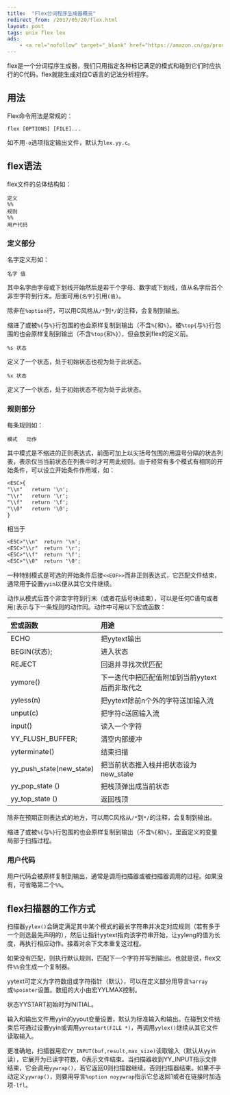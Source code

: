 ```yaml
---
title:  "Flex分词程序生成器概览"
redirect_from: /2017/05/20/flex.html
layout: post
tags: unix flex lex
ads:
    - <a rel="nofollow" target="_blank" href="https://amazon.cn/gp/product/B07CF6X932/ref=as_li_tl?ie=UTF8&tag=chungkwong-23&camp=536&creative=3200&linkCode=as2&creativeASIN=B07CF6X932&linkId=66a7b8bc4c915e9727d51ddf582f0980">现代编译原理</a>
---
```


flex是一个分词程序生成器，我们只用指定各种标记满足的模式和碰到它们时应执行的C代码，flex就能生成对应C语言的记法分析程序。

## 用法

Flex命令用法是常规的：

```
flex [OPTIONS] [FILE]...
```

如不用`-o`选项指定输出文件，默认为`lex.yy.c`。

## flex语法

flex文件的总体结构如：

```
定义
%%
规则
%%
用户代码
```

### 定义部分


名字定义形如：

```
名字 值
```

其中名字由字母或下划线开始然后是若干个字母、数字或下划线，值从名字后首个非空字符到行末。后面可用`{名字}`引用`(值)`。

除非在`%option`行，可以用C风格从`/*`到`*/`的注释，会复制到输出。

缩进了或被`%{`与`%}`行包围的也会原样复制到输出（不含`%{`和`%}`。被`%top{`与`%}`行包围的也会原样复制到输出（不含`%top{`和`%}`），但会放到flex的定义前。

```
%s 状态
```

定义了一个状态，处于初始状态也视为处于此状态。

```
%x 状态
```

定义了一个状态，处于初始状态不视为处于此状态。

### 规则部分

每条规则如：

```
模式   动作
```

其中模式是不缩进的正则表达式，前面可加上以尖括号包围的用逗号分隔的状态列表，表示仅当当前状态在列表中时才可用此规则。由于经常有多个模式有相同的开始条件，可以设立开始条件作用域，如：

```lex
<ESC>{
"\\n"   return '\n';
"\\r"   return '\r';
"\\f"   return '\f';
"\\0"   return '\0';
}
```

相当于

```lex
<ESC>"\\n"  return '\n';
<ESC>"\\r"  return '\r';
<ESC>"\\f"  return '\f';
<ESC>"\\0"  return '\0';
```

一种特别模式是可选的开始条件后接`<<EOF>>`而非正则表达式，它匹配文件结束，通常用于设置`yyin`以便从其它文件继续。

动作从模式后首个非空字符到行末（或者花括号块结束），可以是任何C语句或者用`|`表示与下一条规则的动作同。动作中可用以下宏或函数：

|宏或函数|用途|
|:---|:---|
|ECHO|把yytext输出|
|BEGIN(状态);|进入状态|
|REJECT|回退并寻找次优匹配|
|yymore()|下一迭代中把匹配值附加到当前yytext后而非取代之|
|yyless(n)|把yytext除前n个外的字符送加输入流|
|unput(c)|把字符c送回输入流|
|input()|读入一个字符|
|YY_FLUSH_BUFFER;|清空内部缓冲|
|yyterminate()|结束扫描|
|yy_push_state(new_state)|把当前状态推入栈并把状态设为new_state|
|yy_pop_state ()|把栈顶弹出成当前状态|
|yy_top_state ()|返回栈顶|

除非在预期正则表达式的地方，可以用C风格从`/*`到`*/`的注释，会复制到输出。

缩进了或被`%{`与`%}`行包围的也会原样复制到输出（不含`%{`和`%}`。里面定义的变量局部于扫描过程。

### 用户代码

用户代码会被原样复制到输出，通常是调用扫描器或被扫描器调用的过程。如果没有，可省略第二个`%%`。

## flex扫描器的工作方式

扫描器`yylex()`会确定满足其中某个模式的最长字符串并决定对应规则（若有多于一个则选最先声明的），然后让指针yytext指向该字符串开始，让yyleng的值为长度，再执行相应动作。接着对余下文本重复这过程。

如果没有匹配，则执行默认规则，匹配下一个字符并写到输出。也就是说，flex文件`%%`会生成一个复制器。

yytext可定义为字符数组或字符指针（默认），可以在定义部分用导言`%array`或`%pointer`设置。数组的大小由宏YYLMAX控制。

状态YYSTART初始时为INITIAL。

输入和输出文件用yyin的yyout变量设置，默认为标准输入和输出。在碰到文件结束后可通过设置yyin或调用`yyrestart(FILE *)`，再调用`yylex()`继续从其它文件读取输入。

更准确地，扫描器用宏`YY_INPUT(buf,result,max_size)`读取输入（默认从yyin读），它展开为已读字符数，0表示文件结束。当扫描器收到YY_INPUT指示文件结束，它会调用`yywrap()`，若它返回0则扫描器继续，否则扫描器结束。如果不手动定义`yywrap()`，则要用导言`%option noyywrap`指示它总返回1或者在链接时加选项`-lfl`。
